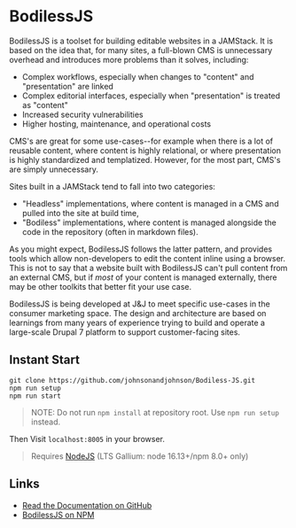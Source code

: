 # BodilessJS

BodilessJS is a toolset for building editable websites in a JAMStack. It is based on the idea that, for many sites, a full-blown CMS is unnecessary overhead and introduces more problems than it solves, including:

- Complex workflows, especially when changes to "content" and "presentation" are linked
- Complex editorial interfaces, especially when "presentation" is treated as "content"
- Increased security vulnerabilities
- Higher hosting, maintenance, and operational costs

CMS's are great for some use-cases--for example when there is a lot of reusable content, where content is highly relational, or where presentation is highly standardized and templatized. However, for the most part, CMS's are simply unnecessary.

Sites built in a JAMStack tend to fall into two categories:

- "Headless" implementations, where content is managed in a CMS and pulled into the site at build time,
- "Bodiless" implementations, where content is managed alongside the code in the repository (often in markdown files). 
  
As you might expect, BodilessJS follows the latter pattern, and provides tools which allow non-developers to edit the content inline using a browser. This is not to say that a website built with BodilessJS can't pull content from an external CMS, but if *most* of your content is managed externally, there may be other toolkits that better fit your use case.

BodilessJS is being developed at J&J to meet specific use-cases in the consumer marketing space. The design and architecture are based on learnings from many years of experience trying to build and operate a large-scale Drupal 7 platform to support customer-facing sites.

## Instant Start

```
git clone https://github.com/johnsonandjohnson/Bodiless-JS.git
npm run setup
npm run start
```
> NOTE: Do not run `npm install` at repository root.  Use `npm run setup` instead.

Then Visit `localhost:8005` in your browser.

> Requires [NodeJS](https://nodejs.org/en/download/) (LTS Gallium: node
> 16.13+/npm 8.0+ only)

## Links

- [Read the Documentation on GitHub](https://johnsonandjohnson.github.io/Bodiless-JS)
- [BodilessJS on NPM](https://www.npmjs.com/org/bodiless)
